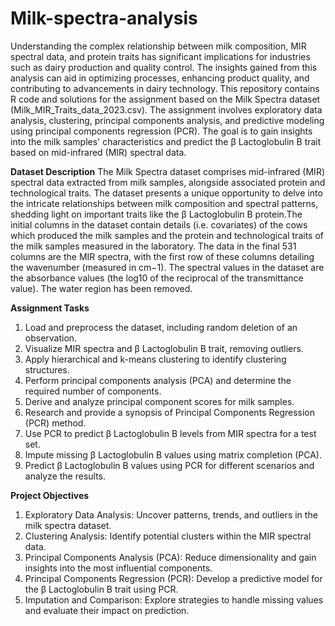 # Milk-spectra-analysis

Understanding the complex relationship between milk composition, MIR spectral data, and protein traits has significant implications for industries such as dairy production and quality control. The insights gained from this analysis can aid in optimizing processes, enhancing product quality, and contributing to advancements in dairy technology. This repository contains R code and solutions for the assignment based on the Milk Spectra dataset (Milk_MIR_Traits_data_2023.csv). The assignment involves exploratory data analysis, clustering, principal components analysis, and predictive modeling using principal components regression (PCR). The goal is to gain insights into the milk samples' characteristics and predict the β Lactoglobulin B trait based on mid-infrared (MIR) spectral data.

**Dataset Description**
The Milk Spectra dataset comprises mid-infrared (MIR) spectral data extracted from milk samples, alongside associated protein and technological traits. The dataset presents a unique opportunity to delve into the intricate relationships between milk composition and spectral patterns, shedding light on important traits like the β Lactoglobulin B protein.The initial columns in the dataset contain details (i.e. covariates) of the cows which produced the milk samples and the protein and technological traits of the milk samples measured in the laboratory. The data in the final 531 columns are the MIR spectra, with the first row of these columns detailing the wavenumber (measured in cm−1). The spectral values in the dataset are the absorbance values (the log10 of the reciprocal of the transmittance value). The water region has been removed.

**Assignment Tasks**
1. Load and preprocess the dataset, including random deletion of an observation.
2. Visualize MIR spectra and β Lactoglobulin B trait, removing outliers.
3. Apply hierarchical and k-means clustering to identify clustering structures.
4. Perform principal components analysis (PCA) and determine the required number of components.
5. Derive and analyze principal component scores for milk samples.
6. Research and provide a synopsis of Principal Components Regression (PCR) method.
7. Use PCR to predict β Lactoglobulin B levels from MIR spectra for a test set.
8. Impute missing β Lactoglobulin B values using matrix completion (PCA).
9. Predict β Lactoglobulin B values using PCR for different scenarios and analyze the results.
    
**Project Objectives**
1. Exploratory Data Analysis: Uncover patterns, trends, and outliers in the milk spectra dataset.
2. Clustering Analysis: Identify potential clusters within the MIR spectral data.
3. Principal Components Analysis (PCA): Reduce dimensionality and gain insights into the most influential components.
4. Principal Components Regression (PCR): Develop a predictive model for the β Lactoglobulin B trait using PCR.
5. Imputation and Comparison: Explore strategies to handle missing values and evaluate their impact on prediction.



